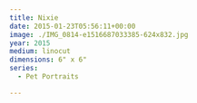 ```yaml
---
title: Nixie
date: 2015-01-23T05:56:11+00:00
image: ./IMG_0814-e1516687033385-624x832.jpg
year: 2015
medium: linocut
dimensions: 6" x 6"
series:
  - Pet Portraits

---
```

